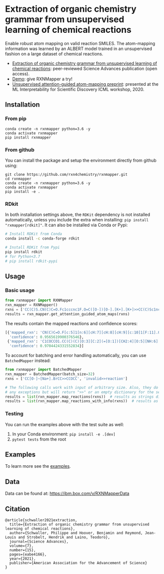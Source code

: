 # Extraction of organic chemistry grammar from unsupervised learning of chemical reactions
Enable robust atom mapping on valid reaction SMILES. The atom-mapping information was learned by an ALBERT model trained in an unsupervised fashion on a large dataset of chemical reactions.

- [Extraction of organic chemistry grammar from unsupervised learning of chemical reactions](https://advances.sciencemag.org/content/7/15/eabe4166): peer-reviewed Science Advances publication (open access).
- [Demo](http://rxnmapper.ai/demo.html): give RXNMapper a try! 
- [Unsupervised attention-guided atom-mapping preprint](http://dx.doi.org/10.26434/chemrxiv.12298559): presented at the ML Interpretability for Scientific Discovery ICML workshop, 2020.

## Installation

### From pip
```console
conda create -n rxnmapper python=3.6 -y
conda activate rxnmapper
pip install rxnmapper
```

### From github
You can install the package and setup the environment directly from github using:

```console
git clone https://github.com/rxn4chemistry/rxnmapper.git 
cd rxnmapper
conda create -n rxnmapper python=3.6 -y
conda activate rxnmapper
pip install -e .
```

### RDkit

In both installation settings above, the `RDKit` dependency is not installed automatically, unless you include the extra when installing: `pip install "rxmapper[rdkit]"`.
It can also be installed via Conda or Pypi:

```bash
# Install RDKit from Conda
conda install -c conda-forge rdkit

# Install RDKit from Pypi
pip install rdkit
# for Python<3.7
# pip install rdkit-pypi
```

## Usage

### Basic usage

```python
from rxnmapper import RXNMapper
rxn_mapper = RXNMapper()
rxns = ['CC(C)S.CN(C)C=O.Fc1cccnc1F.O=C([O-])[O-].[K+].[K+]>>CC(C)Sc1ncccc1F', 'C1COCCO1.CC(C)(C)OC(=O)CONC(=O)NCc1cccc2ccccc12.Cl>>O=C(O)CONC(=O)NCc1cccc2ccccc12']
results = rxn_mapper.get_attention_guided_atom_maps(rxns)
```

The results contain the mapped reactions and confidence scores:

```python
[{'mapped_rxn': 'CN(C)C=O.F[c:5]1[n:6][cH:7][cH:8][cH:9][c:10]1[F:11].O=C([O-])[O-].[CH3:1][CH:2]([CH3:3])[SH:4].[K+].[K+]>>[CH3:1][CH:2]([CH3:3])[S:4][c:5]1[n:6][cH:7][cH:8][cH:9][c:10]1[F:11]',
  'confidence': 0.9565619900376546},
 {'mapped_rxn': 'C1COCCO1.CC(C)(C)[O:3][C:2](=[O:1])[CH2:4][O:5][NH:6][C:7](=[O:8])[NH:9][CH2:10][c:11]1[cH:12][cH:13][cH:14][c:15]2[cH:16][cH:17][cH:18][cH:19][c:20]12.Cl>>[O:1]=[C:2]([OH:3])[CH2:4][O:5][NH:6][C:7](=[O:8])[NH:9][CH2:10][c:11]1[cH:12][cH:13][cH:14][c:15]2[cH:16][cH:17][cH:18][cH:19][c:20]12',
  'confidence': 0.9704424331552834}]
```

To account for batching and error handling automatically, you can use `BatchedMapper` instead:
```python
from rxnmapper import BatchedMapper
rxn_mapper = BatchedMapper(batch_size=32)
rxns = ['CC[O-]~[Na+].BrCC>>CCOCC', 'invalid>>reaction']

# The following calls work with input of arbitrary size. Also, they do not raise 
# any exceptions but will return ">>" or an empty dictionary for the second reaction.
results = list(rxn_mapper.map_reactions(rxns))  # results as strings directly
results = list(rxn_mapper.map_reactions_with_info(rxns))  # results as dictionaries (as above)
```

### Testing

You can run the examples above with the test suite as well:

1. In your Conda environment: `pip install -e .[dev]`
2. `pytest tests` from the root 

## Examples

To learn more see the [examples](./examples).

## Data 

Data can be found at: https://ibm.box.com/v/RXNMapperData

## Citation

```
@article{schwaller2021extraction,
  title={Extraction of organic chemistry grammar from unsupervised learning of chemical reactions},
  author={Schwaller, Philippe and Hoover, Benjamin and Reymond, Jean-Louis and Strobelt, Hendrik and Laino, Teodoro},
  journal={Science Advances},
  volume={7},
  number={15},
  pages={eabe4166},
  year={2021},
  publisher={American Association for the Advancement of Science}
}
```
